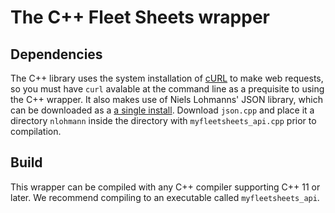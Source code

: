 # The C++ Fleet Sheets wrapper

## Dependencies

The C++ library uses the system installation of [cURL](https://curl.haxx.se/) to make web requests, 
so you must have `curl` avalable at the command line as a prequisite to using the C++ wrapper. It also makes use of 
Niels Lohmanns' JSON library, which can be downloaded as a [a single install](https://github.com/nlohmann/json/blob/develop/single_include/nlohmann/json.hpp).
Download `json.cpp` and place it a directory `nlohmann` inside the directory with `myfleetsheets_api.cpp` prior to compilation.

## Build

This wrapper can be compiled with any C++ compiler supporting C++ 11 or later. We recommend compiling to an executable called `myfleetsheets_api`.
